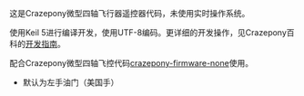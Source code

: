 ﻿这是Crazepony微型四轴飞行器遥控器代码，未使用实时操作系统。

使用Keil 5进行编译开发，使用UTF-8编码。更详细的开发操作，见Crazepony百科的[开发指南](http://www.crazepony.com/wiki-crazepony.html#rd)。

配合Crazepony微型四轴飞控代码[crazepony-firmware-none](https://github.com/Crazepony/crazepony-firmware-none)使用。

* 默认为左手油门（美国手）
